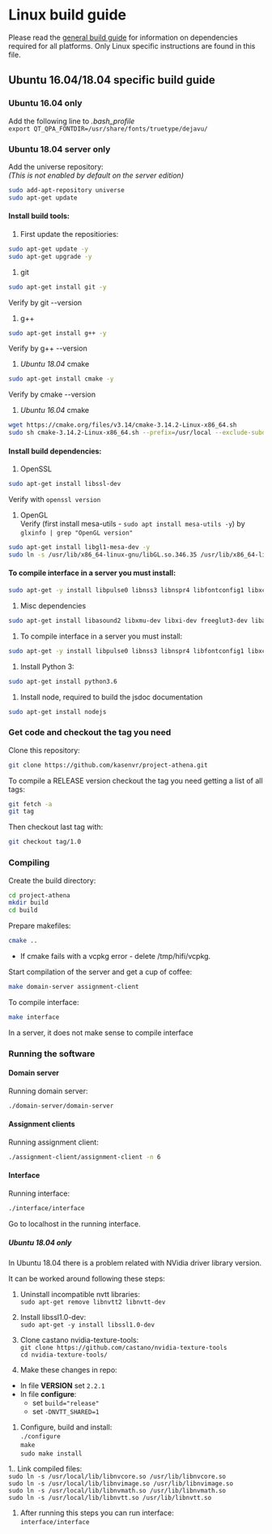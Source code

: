 # Linux build guide

Please read the [general build guide](BUILD.md) for information on dependencies required for all platforms. Only Linux specific instructions are found in this file.

## Ubuntu 16.04/18.04 specific build guide
### Ubuntu 16.04 only
Add the following line to *.bash_profile*  
`export QT_QPA_FONTDIR=/usr/share/fonts/truetype/dejavu/`
### Ubuntu 18.04 server only
Add the universe repository:  
_(This is not enabled by default on the server edition)_
```bash
sudo add-apt-repository universe
sudo apt-get update
```
#### Install build tools:
1.  First update the repositiories:  
```bash
sudo apt-get update -y
sudo apt-get upgrade -y
```
1.  git
```bash
sudo apt-get install git -y
```
Verify by git --version  
1.  g++
```bash
sudo apt-get install g++ -y
```
Verify by g++ --version  
1.  *Ubuntu 18.04* cmake
```bash
sudo apt-get install cmake -y
```
Verify by cmake --version  
1. *Ubuntu 16.04* cmake  
```bash
wget https://cmake.org/files/v3.14/cmake-3.14.2-Linux-x86_64.sh
sudo sh cmake-3.14.2-Linux-x86_64.sh --prefix=/usr/local --exclude-subdir
```
#### Install build dependencies:
1.  OpenSSL  
```bash
sudo apt-get install libssl-dev
```
Verify with `openssl version`  
1.  OpenGL  
Verify (first install mesa-utils - `sudo apt install mesa-utils -y`) by `glxinfo | grep "OpenGL version"`  
```bash
sudo apt-get install libgl1-mesa-dev -y
sudo ln -s /usr/lib/x86_64-linux-gnu/libGL.so.346.35 /usr/lib/x86_64-linux-gnu/libGL.so.1.2.0
```
#### To compile interface in a server you must install:
```bash
sudo apt-get -y install libpulse0 libnss3 libnspr4 libfontconfig1 libxcursor1 libxcomposite1 libxtst6 libxslt1.1
```
1.  Misc dependencies
```bash
sudo apt-get install libasound2 libxmu-dev libxi-dev freeglut3-dev libasound2-dev libjack0 libjack-dev libxrandr-dev libudev-dev libssl-dev zlib1g-dev
```
1.  To compile interface in a server you must install:
```bash
sudo apt-get -y install libpulse0 libnss3 libnspr4 libfontconfig1 libxcursor1 libxcomposite1 libxtst6 libxslt1.1
```
1.  Install Python 3:
```bash
sudo apt-get install python3.6
```
1.  Install node, required to build the jsdoc documentation
```bash
sudo apt-get install nodejs
```

### Get code and checkout the tag you need

Clone this repository:
```bash
git clone https://github.com/kasenvr/project-athena.git
```

To compile a RELEASE version checkout the tag you need getting a list of all tags:
```bash
git fetch -a
git tag
```

Then checkout last tag with:
```bash
git checkout tag/1.0
```

### Compiling

Create the build directory:
```bash
cd project-athena
mkdir build
cd build
```

Prepare makefiles:
```bash
cmake ..
```

*  If cmake fails with a vcpkg error - delete /tmp/hifi/vcpkg.  

Start compilation of the server and get a cup of coffee:
```bash
make domain-server assignment-client
```

To compile interface:
```bash
make interface
```

In a server, it does not make sense to compile interface

### Running the software

#### Domain server

Running domain server:
```bash
./domain-server/domain-server
```

#### Assignment clients

Running assignment client:
```bash
./assignment-client/assignment-client -n 6
```

#### Interface

Running interface:
```bash
./interface/interface
```

Go to localhost in the running interface.

##### Ubuntu 18.04 only

In Ubuntu 18.04 there is a problem related with NVidia driver library version.

It can be worked around following these steps:

1.  Uninstall incompatible nvtt libraries:  
`sudo apt-get remove libnvtt2 libnvtt-dev`  

1.  Install libssl1.0-dev:  
`sudo apt-get -y install libssl1.0-dev`  

1.  Clone castano nvidia-texture-tools:  
`git clone https://github.com/castano/nvidia-texture-tools`  
`cd nvidia-texture-tools/` 

1.  Make these changes in repo:  
* In file **VERSION** set `2.2.1`  
* In file **configure**:  
  * set `build="release"`  
  * set `-DNVTT_SHARED=1`  

1.  Configure, build and install:  
`./configure`  
`make`  
`sudo make install`  

1.. Link compiled files:  
`sudo ln -s /usr/local/lib/libnvcore.so /usr/lib/libnvcore.so`  
`sudo ln -s /usr/local/lib/libnvimage.so /usr/lib/libnvimage.so`  
`sudo ln -s /usr/local/lib/libnvmath.so /usr/lib/libnvmath.so`  
`sudo ln -s /usr/local/lib/libnvtt.so /usr/lib/libnvtt.so`  

1.  After running this steps you can run interface:  
`interface/interface`  
